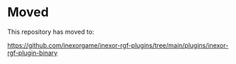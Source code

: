 # Moved

This repository has moved to:

https://github.com/inexorgame/inexor-rgf-plugins/tree/main/plugins/inexor-rgf-plugin-binary
